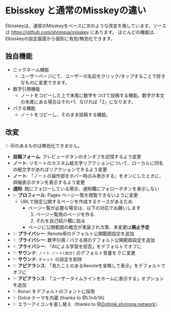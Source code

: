 # Ebisskey と通常のMisskeyの違い

Ebisskeyは、通常のMisskeyをベースに次のような改変を施しています。ソースは https://github.com/shrimpia/misskey にあります。
ほとんどの機能は、Ebisskeyの設定画面から個別に有効/無効化できます。

## 独自機能

* ニックネーム機能
  * ユーザーページにて、ユーザーの名前をクリック/タップすることで好きなものに変更できます。
* 数字引用機能
  *  ノートをコピーした上で末尾に数字をつけて投稿する機能。数字が本文の末尾にある場合はそれ+1、なければ「2」になります。
* パクる機能
  * ノートをコピーし、そのまま投稿する機能。

## 改変

✨ 印のあるものは無効化できません。

* **投稿フォーム**: プレビューボタンのオンオフを記憶するよう変更
* **ノート**: リモートのカスタム絵文字リアクションについて、ローカルに同名の絵文字があればリアクションできるよう変更
* **ノート**: 「ノートの操作部をホバー時のみ表示する」をオンにしたときに、詳細表示ボタンを表示するよう変更
* **通知**: 既にフォローしている場合、通知欄にフォローボタンを表示しない
* ✨ **プロフィール**: Pages ページ一覧を閲覧できないように変更
	* URLで限定公開するページを作成するケースがあるため
		* ページ一覧が必要な場合は、以下の対応でお願いします
			1. ページ一覧用のページを作る
			2. それを自己紹介欄に貼る
		* ページに公開範囲の概念が実装され次第、本変更は**廃止予定**
* ✨ **プライバシー**: Renote用のデフォルト公開範囲設定を追加
* ✨ **プライバシー**: 数字引用 / パクる用のデフォルト公開範囲設定を追加
* ✨ **プライバシー**: 「AIによる学習を拒否」をデフォルトでオフに
* ✨ **サウンド**: `ノート` `ノート(自分)` のデフォルト音量を 0 に変更
* ✨ **サウンド**: `チャット` の設定を削除
* ✨ **アピアランス**: 「見たことのあるRenoteを省略して表示」をデフォルトでオフに
* ✨ **アピアランス**: 「ユーザータイムラインをホームに表示する」オプションを追加
* ✨ Koruri をデフォルトのフォントに採用
* ✨ Dolce テーマを内蔵 (thanks to @L1n4r1A)
* ✨ エラーアイコンを差し替え（thanks to [@Or@mk.shrimpia.network](https://mk.shrimpia.network/@Or)）

